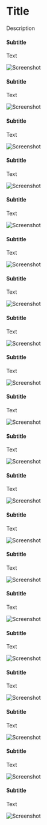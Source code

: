 # Title
Description
#### Subtitle

Text

![Screenshot](images/1.png)

#### Subtitle

Text

![Screenshot](images/2.png)

#### Subtitle

Text

![Screenshot](images/3.png)

#### Subtitle

Text

![Screenshot](images/4.png)

#### Subtitle

Text

![Screenshot](images/5.png)

#### Subtitle

Text

![Screenshot](images/6.png)

#### Subtitle

Text

![Screenshot](images/7.png)

#### Subtitle

Text

![Screenshot](images/8.png)

#### Subtitle

Text

![Screenshot](images/9.png)

#### Subtitle

Text

![Screenshot](images/10.png)

#### Subtitle

Text

![Screenshot](images/11.png)

#### Subtitle

Text

![Screenshot](images/12.png)

#### Subtitle

Text

![Screenshot](images/13.png)

#### Subtitle

Text

![Screenshot](images/14.png)

#### Subtitle

Text

![Screenshot](images/15.png)

#### Subtitle

Text

![Screenshot](images/16.png)

#### Subtitle

Text

![Screenshot](images/17.png)

#### Subtitle

Text

![Screenshot](images/18.png)

#### Subtitle

Text

![Screenshot](images/19.png)

#### Subtitle

Text

![Screenshot](images/20.png)

